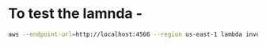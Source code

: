 # To test the lamnda -
```bash
aws --endpoint-url=http://localhost:4566 --region us-east-1 lambda invoke --function-name my-test-lambda output.json
```